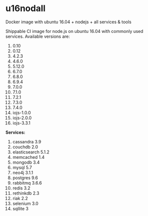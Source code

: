 # u16nodall
Docker image with ubuntu 16.04 + nodejs + all services &amp; tools

Shippable CI image for node.js on ubuntu 16.04 with commonly used services. Available versions are:

1. 0.10
2. 0.12
3. 4.2.3
4. 4.6.0
5. 5.12.0
6. 6.7.0
7. 6.8.0
8. 6.9.4
9. 7.0.0
10. 7.1.0
11. 7.2.1
12. 7.3.0
13. 7.4.0
14. iojs-1.0.0
15. iojs-2.0.0
16. iojs-3.3.1

**Services:**

1. cassandra 3.9
2. couchdb 2.0
3. elasticsearch 5.1.2
4. memcached 1.4
5. mongodb 3.4
6. mysql 5.7
7. neo4j 3.1.1
8. postgres 9.6
9. rabbitmq 3.6.6
10. redis 3.2
11. rethinkdb 2.3
12. riak 2.2
13. selenium 3.0
14. sqllite 3
